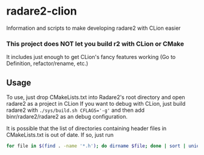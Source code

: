 # radare2-clion
Information and scripts to make developing radare2 with CLion easier

### This project does NOT let you build r2 with CLion or CMake

It includes just enough to get CLion's fancy features working (Go to Definition, refactor/rename, etc.)

## Usage
To use, just drop CMakeLists.txt into Radare2's root directory and open radare2 as a project in CLion
If you want to debug with CLion, just build radare2 with `./sys/build.sh CFLAGS='-g'` and then add binr/radare2/radare2 as an debug configuration.


It is possible that the list of directories containing header files in CMakeLists.txt is out of date. If so, just run
```bash
for file in $(find . -name '*.h'); do dirname $file; done | sort | uniq
```
